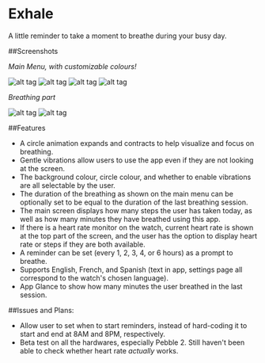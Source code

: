 # Exhale

A little reminder to take a moment to breathe during your busy day.

##Screenshots

*Main Menu, with customizable colours!*

![alt tag](https://github.com/cheeseisdisgusting/exhale/blob/master/screenshots/main_menu_basalt.png)
![alt tag](https://github.com/cheeseisdisgusting/exhale/blob/master/screenshots/main_menu_basalt_blue.png)
![alt tag](https://github.com/cheeseisdisgusting/exhale/blob/master/screenshots/main_menu_basalt_pink.png)
![alt tag](https://github.com/cheeseisdisgusting/exhale/blob/master/screenshots/index_basalt_green.png)

*Breathing part*

![alt tag](https://github.com/cheeseisdisgusting/exhale/blob/master/screenshots/index_inhale.png)
![alt tag](https://github.com/cheeseisdisgusting/exhale/blob/master/screenshots/index_exhale.png)

##Features
- A circle animation expands and contracts to help visualize and focus on breathing.
- Gentle vibrations allow users to use the app even if they are not looking at the screen.
- The background colour, circle colour, and whether to enable vibrations are all selectable by the user.
- The duration of the breathing as shown on the main menu can be optionally set to be equal to the duration of the last breathing session.
- The main screen displays how many steps the user has taken today, as well as how many minutes they have breathed using this app.
- If there is a heart rate monitor on the watch, current heart rate is shown at the top part of the screen, and the user has the option to display heart rate or steps if they are both available.
- A reminder can be set (every 1, 2, 3, 4, or 6 hours) as a prompt to breathe.
- Supports English, French, and Spanish (text in app, settings page all correspond to the watch's chosen language).
- App Glance to show how many minutes the user breathed in the last session.

##Issues and Plans:
- Allow user to set when to start reminders, instead of hard-coding it to start and end at 8AM and 8PM, respectively.
- Beta test on all the hardwares, especially Pebble 2. Still haven't been able to check whether heart rate *actually* works.
